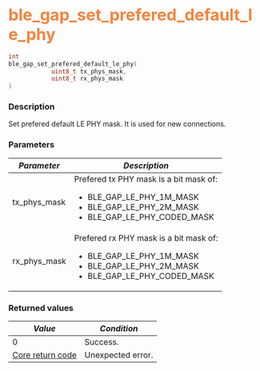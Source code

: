 ## <font color="#F2853F" style="font-size:24pt">ble\_gap\_set\_prefered\_default\_le\_phy</font>

```c
int
ble_gap_set_prefered_default_le_phy(
            uint8_t tx_phys_mask,
            uint8_t rx_phys_mask
)
```

### Description

Set prefered default LE PHY mask. It is used for new connections.

### Parameters

| *Parameter* | *Description* |
|-------------|---------------|
| tx\_phys\_mask | Prefered tx PHY mask is a bit mask of: <ul><li>BLE\_GAP\_LE\_PHY\_1M\_MASK</li> <li>BLE\_GAP\_LE\_PHY\_2M\_MASK</li><li>BLE\_GAP\_LE\_PHY\_CODED\_MASK</li></ul> |
| rx\_phys\_mask | Prefered rx PHY mask is a bit mask of: <ul><li>BLE\_GAP\_LE\_PHY\_1M\_MASK</li> <li>BLE\_GAP\_LE\_PHY\_2M\_MASK</li><li>BLE\_GAP\_LE\_PHY\_CODED\_MASK</li></ul> |

### Returned values

| *Value* | *Condition* |
|---------|-------------|
| 0 | Success. |
| [Core return code](../../ble_hs_return_codes/#return-codes-core) | Unexpected error. |
